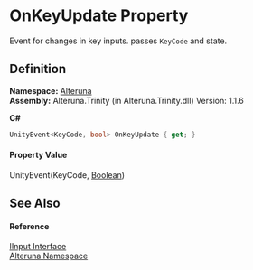 # OnKeyUpdate Property


Event for changes in key inputs. passes `KeyCode` and state.



## Definition
**Namespace:** <a href="N_Alteruna">Alteruna</a>  
**Assembly:** Alteruna.Trinity (in Alteruna.Trinity.dll) Version: 1.1.6

**C#**
``` C#
UnityEvent<KeyCode, bool> OnKeyUpdate { get; }
```



#### Property Value
UnityEvent(KeyCode, <a href="https://learn.microsoft.com/dotnet/api/system.boolean" target="_blank" rel="noopener noreferrer">Boolean</a>)

## See Also


#### Reference
<a href="T_Alteruna_IInput">IInput Interface</a>  
<a href="N_Alteruna">Alteruna Namespace</a>  
